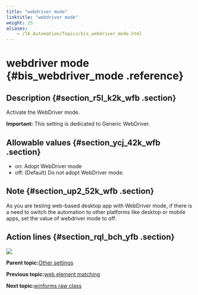 ```yaml
--- 
title: "webdriver mode"
linktitle: "webdriver mode"
weight: 25
aliases: 
    - /TA_Automation/Topics/bis_webdriver_mode.html
---
```

# webdriver mode {#bis_webdriver_mode .reference}

## Description {#section_r5l_k2k_wfb .section}

Activate the WebDriver mode.

**Important:** This setting is dedicated to Generic WebDriver.

## Allowable values {#section_ycj_42k_wfb .section}

-   on: Adopt WebDriver mode
-   off: \(Default\) Do not adopt WebDriver mode.

## Note {#section_up2_52k_wfb .section}

As you are testing web-based desktop app with WebDriver mode, if there is a need to switch the automation to other platforms like desktop or mobile apps, set the value of webdriver mode to off.

## Action lines {#section_rql_bch_yfb .section}

![](../Images/WebDriver_basic_structure_of_test.png)

**Parent topic:**[Other settings](../../TA_Automation/Topics/bis_other.html)

**Previous topic:**[web element matching](../../TA_Automation/Topics/bis_web_element_matching.html)

**Next topic:**[winforms raw class](../../TA_Automation/Topics/bis_winforms_raw_class.html)

